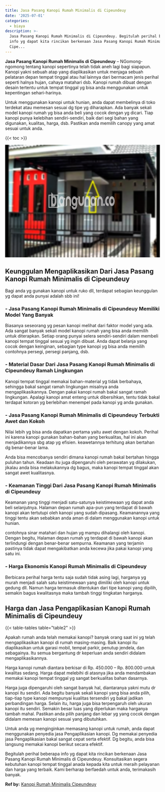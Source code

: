 ```yaml
---
title: Jasa Pasang Kanopi Rumah Minimalis di Cipeundeuy
date: '2025-07-01'
categories:
  - biaya
description: >-
  Jasa Pasang Kanopi Rumah Minimalis di Cipeundeuy. Begitulah perihal beberapa
  info yg dapat kita rincikan berkenaan Jasa Pasang Kanopi Rumah Minimalis di
  Cipe...
---
```


**Jasa Pasang Kanopi Rumah Minimalis di Cipeundeuy** – NGomong-ngomong tentang kanopi sepertinya telah tidak aneh lagi bagi siapapun. Kanopi yakni sebuah atap yang diaplikasikan untuk menjaga sebuah pelataran depan tempat tinggal atau hal lainnya dari bermacam jenis perihal seperti halnya hujan, cahaya matahari dsb. Kanopi rumah dibuat dengan desain tertentu untuk tempat tinggal yg bisa anda menggunakan untuk kepentingan sehari-harinya.

Untuk menggunakan kanopi untuk hunian, anda dapat membelinya di toko terdekat atau memesan sesuai dg tipe yg diharapkan. Ada banyak sekali model kanopi rumah yg bisa anda beli yang cocok dengan yg dicari. Tiap kanopi punya kelebihan sendiri-sendiri, baik dari segi bahan yang digunakan, kualitas, harga, dsb. Pastikan anda memilih canopy yang amat sesuai untuk anda.

{{< toc >}}

![Jasa Pasang Kanopi Rumah Minimalis di Cipeundeuy](/images/harga-kanopi-minimalis-61.png)

## Keunggulan Mengaplikasikan Dari Jasa Pasang Kanopi Rumah Minimalis di Cipeundeuy

Bagi anda yg gunakan kanopi untuk ruko dll, terdapat sebagian keunggulan yg dapat anda punyai adalah sbb ini!

### \- Jasa Pasang Kanopi Rumah Minimalis di Cipeundeuy Memiliki Model Yang Banyak

Biasanya seseorang yg pesan kanopi melihat dari faktor model yang ada. Ada sangat banyak sekali model kanopi rumah yang bisa anda memilih untuk diterapkan. Setiap orang punyai selera sendiri-sendiri dalam membeli kanopi tempat tinggal sesuai yg ingin dibuat. Anda dapat belanja yang cocok dengan keinginan, sebagian type kanopi yg bisa anda memilih contohnya persegi, persegi panjang, dsb.

### \- Material Dasar Dari Jasa Pasang Kanopi Rumah Minimalis di Cipeundeuy Ramah Lingkungan

Kanopi tempat tinggal memakai bahan-material yg tidak berbahaya, sehingga bakal sangat ramah lingkungan misalnya anda mengaplikasikannya. Dengan pakai kanopi rumah bakal sangat ramah lingkungan. Apalagi kanopi amat enteng untuk dibersihkan, tentu tidak bakal terdapat kotoran yg berlebihan menempel pada kanopi yg anda gunakan.

### \- Jasa Pasang Kanopi Rumah Minimalis di Cipeundeuy Terbukti Awet dan Kokoh

Nilai lebih yg bisa anda dapatkan pertama yaitu awet dengan kokoh. Perihal ini karena kanopi gunakan bahan-bahan yang berkualitas, hal ini akan menjadikannya sbg atap yg efisien. keawetannya terhitung akan bertahan dg benar-benar lama.

Anda bisa mencobanya sendiri dimana kanopi rumah bakal bertahan hingga puluhan tahun. Keadaan itu juga dipengaruhi oleh perawatan yg dilakukan, jikalau anda bisa melakukannya dg bagus, maka kanopi tempat tinggal akan sangat awet kualitasnya.

### \- Keamanan Tinggi Dari Jasa Pasang Kanopi Rumah Minimalis di Cipeundeuy

Keamanan yang tinggi menjadi satu-satunya keistimewaan yg dapat anda beli selanjutnya. Halaman depan rumah apa-pun yang terdapat di bawah kanopi akan tertutupi oleh kanopi yang sudah dipasang. Keamanannya yang tinggi tentu akan sebabkan anda aman di dalam menggunakan kanopi untuk hunian.

contohnya sinar matahari dan hujan yg mampu dihalangi oleh kanopi. Dengan begitu, Halaman depan rumah yg terdapat di bawah kanopi akan terlindungi dengan benar-benar sempurna. Keamanan yang terjamin pastinya tidak dapat mengakibatkan anda kecewa jika pakai kanopi yang satu ini.

### \- Harga Ekonomis Kanopi Rumah Minimalis di Cipeundeuy

Berbicara perihal harga tentu saja sudah tidak asing lagi, harganya yg murah menjadi salah satu keistimewaan yang dimiliki oleh kanopi untuk gedung dll. Namun harga termasuk ditentukan dari tipe kanopi yang dipilih, semakin bagus kwalitasnya maka tambah tinggi tingkatan harganya.

## Harga dan Jasa Pengaplikasian Kanopi Rumah Minimalis di Cipeundeuy

{{< table-tables table="table2" >}}

Apakah rumah anda telah memakai kanopi? banyak orang saat ini yg telah mengaplikasikan kanopi di rumah masing-masing. Baik kanopi itu diaplikasikan untuk garasi mobil, tempat parkir, penutup jendela, dan sebagainya. Itu semua bergantung dr keperluan anda sendiri didalam mengaplikasikannya.

Harga kanopi rumah diantara berkisar di Rp. 450.000 – Rp. 800.000 untuk kwalitas sedang. Harga dapat melebihi di atasnya jika anda mendambakan memakai kanopi tempat tinggal yg sangat berkualitas bahan dasarnya.

Harga juga dipengaruhi oleh sangat banyak hal, diantaranya yakni mutu dr kanopi itu sendiri. Ada begitu banyak sekali kanopi yang bisa anda pilih, tiap-tiap type kanopi mempunyai kualitas tersendiri yg bakal jadikan perbandingan harga. Selain itu, harga juga bisa terpengaruh oleh ukuran kanopi itu sendiri. Semakin besar luas yang diperlukan maka harganya tambah mahal. Pastikan anda pilih panjang dan lebar yg yang cocok dengan didalam memesan kanopi sesuai yang dibutuhkan.

Untuk anda yg menginginkan memasang kanopi untuk rumah, anda dapat menggunakan penyedia jasa Pengaplikasian kanopi. Dg memakai penyedia jasa Pengaplikasian bakal sangat cepat serta efektif. Dg begitu, anda bisa langsung memakai kanopi berikut secara efektif.

Begitulah perihal beberapa info yg dapat kita rincikan berkenaan Jasa Pasang Kanopi Rumah Minimalis di Cipeundeuy. Konsultasikan segera kebutuhan kanopi tempat tinggal anada kepada kita untuk meraih pelayanan dan harga yang terbaik. Kami berharap berfaedah untuk anda, terimakasih banyak.

**Ref by:**  [Kanopi Rumah Minimalis Cipeundeuy](https://id.wikipedia.org/wiki/Kanopi)
